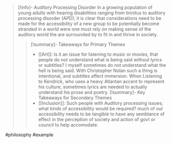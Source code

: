 > [!info]- Auditory Processing Disorder
> In a growing population of young adults with hearing disabilities ranging from tinnitus to auditory processing disorder (APD), it is clear that considerations need to be made for the accessibility of a new group to be potentially become stranded in a world were one must rely on making sense of the auditory world the are surrounded by to fit in and thrive in society.
> > [!summary]- Takeaways for Primary Themes
> > - [[Art]]: Is it an issue for listening to music or movies, that people do not understand what is being said without lyrics or subtitles? I myself sometimes do not understand what the hell is being said. With Christopher Nolan such a thing is intentional, and subtitles affect immersion. When Listening to Kendrick, who uses a heavy Atlantan accent to represent his culture, sometimes lyrics are needed to actually understand his prose and poetry.
> > [!summary]- Key Takeaways for Secondary Themes
> > - [[Inclusion]]: Such people with Auditory processing issues; what kinds of accessibility would be required? much of our accessibility needs to be tangible to have any semblance of effect in the perception of society and action of govt or council to help accomodate. 

#philosophy #example 